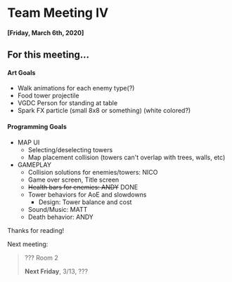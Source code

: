 # Team Meeting IV
#### [Friday, March 6th, 2020]

## For this meeting...

#### Art Goals
- Walk animations for each enemy type(?)
- Food tower projectile
- VGDC Person for standing at table
- Spark FX particle (small 8x8 or something) (white colored?)

#### Programming Goals

- MAP UI
  - Selecting/deselecting towers
  - Map placement collision (towers can't overlap with trees, walls, etc)
- GAMEPLAY
  - Collision solutions for enemies/towers: NICO
  - Game over screen, Title screen
  - ~~Health bars for enemies: ANDY~~ DONE
  - Tower behaviors for AoE and slowdowns
    - Design: Tower balance and cost
  - Sound/Music: MATT
  - Death behavior: ANDY


Thanks for reading!

Next meeting:
> ??? Room 2
>
> **Next Friday**, 3/13, ???
